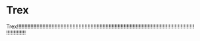 # Trex
Trex!!!!!!!!!!!!!!!!!!!!!!!!!!!!!!!!!!!!!!!!!!!!!!!!!!!!!!!!!!!!!!!!!!!!!!!!!!!!!!!!!!!!!!!!!!!!!!!!!!!!!!!!!!!!!!!!!!!!!!!!!!!!!!!!!!!
